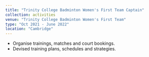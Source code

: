 ```yaml
---
title: "Trinity College Badminton Women's First Team Captain"
collection: activities
venue: "Trinity College Badminton Women's First Team"
type: "Oct 2021 - June 2022"
location: "Cambridge"
---
```


* Organise trainings, matches and court bookings.
* Devised training plans, schedules and strategies.
